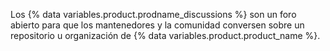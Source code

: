 Los {% data variables.product.prodname_discussions %} son un foro abierto para que los mantenedores y la comunidad conversen sobre un repositorio u organización de {% data variables.product.product_name %}.
